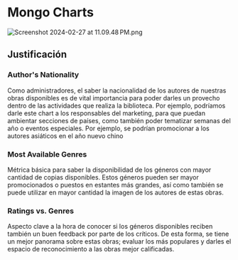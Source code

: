# Mongo Charts

![Screenshot 2024-02-27 at 11.09.48 PM.png](images%2FScreenshot%202024-02-27%20at%2011.09.48%E2%80%AFPM.png)
## Justificación 
### Author's Nationality

Como administradores, el saber la nacionalidad de los autores de nuestras obras disponibles es de vital importancia para poder darles un provecho dentro de las actividades que realiza la biblioteca. Por ejemplo, podríamos darle este chart a los responsables del marketing, para que puedan ambientar secciones de países, como también poder tematizar semanas del año o eventos especiales. Por ejemplo, se podrían promocionar a los autores asiáticos en el año nuevo chino

### Most Available Genres

Métrica básica para saber la disponibilidad de los géneros con mayor cantidad de copias disponibles. Estos géneros pueden ser mayor promocionados o puestos en estantes más grandes, así como también se puede utilizar en mayor cantidad la imagen de los autores de estas obras.

### Ratings vs. Genres

Aspecto clave a la hora de conocer si los géneros disponibles reciben también un buen feedback por parte de los críticos. De esta forma, se tiene un mejor panorama sobre estas obras; evaluar los más populares y darles el espacio de reconocimiento a las obras mejor calificadas.